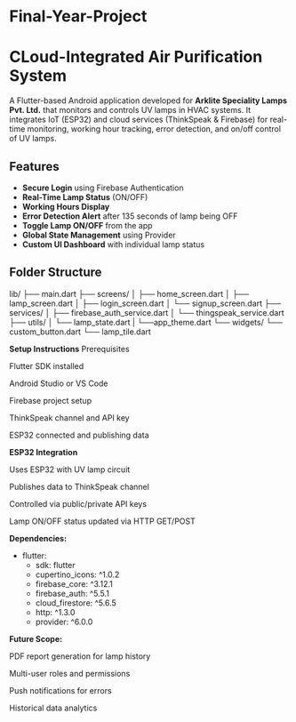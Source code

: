 # Final-Year-Project
# CLoud-Integrated Air Purification System

A Flutter-based Android application developed for **Arklite Speciality Lamps Pvt. Ltd.** that monitors and controls UV lamps in HVAC systems. It integrates IoT (ESP32) and cloud services (ThinkSpeak & Firebase) for real-time monitoring, working hour tracking, error detection, and on/off control of UV lamps.


##  Features

-  **Secure Login** using Firebase Authentication
-  **Real-Time Lamp Status** (ON/OFF)
-  **Working Hours Display**
-  **Error Detection Alert** after 135 seconds of lamp being OFF
-  **Toggle Lamp ON/OFF** from the app
-  **Global State Management** using Provider
-  **Custom UI Dashboard** with individual lamp status


##  Folder Structure

lib/
├── main.dart
├── screens/
│   ├── home_screen.dart
│   ├── lamp_screen.dart
│   ├── login_screen.dart
│   └── signup_screen.dart
├── services/
│   ├── firebase_auth_service.dart
│   └── thingspeak_service.dart
├── utils/
│   └── lamp_state.dart
|   └──app_theme.dart
└── widgets/
    └── custom_button.dart
    └── lamp_tile.dart

**Setup Instructions**
Prerequisites
   
   Flutter SDK installed
   
   Android Studio or VS Code
   
   Firebase project setup
   
   ThinkSpeak channel and API key
   
   ESP32 connected and publishing data

**ESP32 Integration**
  
  Uses ESP32 with UV lamp circuit
  
  Publishes data to ThinkSpeak channel
  
  Controlled via public/private API keys
  
  Lamp ON/OFF status updated via HTTP GET/POST

**Dependencies:**
- flutter:
   - sdk: flutter
  - cupertino_icons: ^1.0.2
  - firebase_core: ^3.12.1
  - firebase_auth: ^5.5.1
  - cloud_firestore: ^5.6.5
  - http: ^1.3.0
  - provider: ^6.0.0

**Future Scope:**
  
  PDF report generation for lamp history
  
  Multi-user roles and permissions
  
  Push notifications for errors
  
  Historical data analytics
